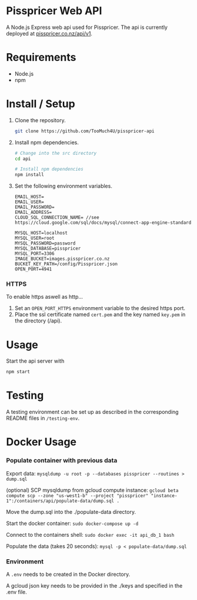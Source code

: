 # Pisspricer Web API
A Node.js Express web api used for Pisspricer. 
The api is currently deployed at [pisspricer.co.nz/api/v1](https://pisspricer.co.nz/api/v1).

# Requirements
- Node.js
- npm

# Install / Setup
1. Clone the repository.
	```bash
	git clone https://github.com/TooMuch4U/pisspricer-api
	```
2. Install npm dependencies.
    ```bash
    # Change into the src directory
    cd api
    
    # Install npm dependencies
    npm install
	```
3. Set the following environment variables.
    ```
    EMAIL_HOST=
    EMAIL_USER=
    EMAIL_PASSWORD=
    EMAIL_ADDRESS=
    CLOUD_SQL_CONNECTION_NAME= //see https://cloud.google.com/sql/docs/mysql/connect-app-engine-standard
	
    MYSQL_HOST=localhost
    MYSQL_USER=root
    MYSQL_PASSWORD=password
    MYSQL_DATABASE=pisspricer
    MYSQL_PORT=3306
    IMAGE_BUCKET=images.pisspricer.co.nz
    BUCKET_KEY_PATH=/config/Pisspricer.json
    OPEN_PORT=4941
   ```
### HTTPS
To enable https aswell as http...
1. Set an `OPEN_PORT_HTTPS` environment variable to the desired https port.
2. Place the ssl certificate named `cert.pem` and the key named `key.pem` in the directory (/api).

# Usage
Start the api server with
```bash
npm start
```

# Testing
A testing environment can be set up as described in the corresponding README files in 
`/testing-env`.

# Docker Usage 
### Populate container with previous data

Export data: `mysqldump -u root -p --databases pisspricer --routines > dump.sql`

(optional) SCP mysqldump from gcloud compute instance: `gcloud beta compute scp --zone "us-west1-b" --project "pisspricer" "instance-1":/containers/api/populate-data/dump.sql .`

Move the dump.sql into the ./populate-data directory.

Start the docker container: `sudo docker-compose up -d`

Connect to the containers shell: `sudo docker exec -it api_db_1 bash`

Populate the data (takes 20 seconds): `mysql -p < populate-data/dump.sql`



### Environment

A `.env` needs to be created in the Docker directory.

A gcloud json key needs to be provided in the ./keys and specified in the .env file.

